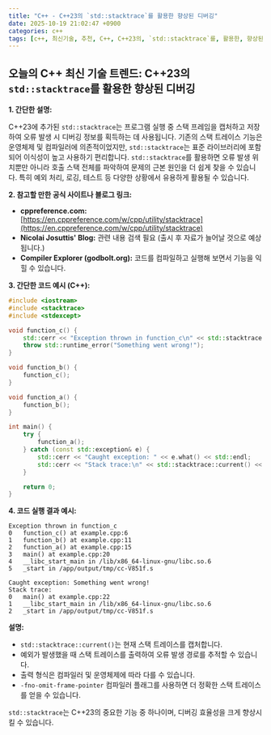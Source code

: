 ```yaml
---
title: "C++ - C++23의 `std::stacktrace`를 활용한 향상된 디버깅"
date: 2025-10-19 21:02:47 +0900
categories: c++
tags: [c++, 최신기술, 추천, C++, C++23의, `std::stacktrace`를, 활용한, 향상된, 디버깅]
---
```


## 오늘의 C++ 최신 기술 트렌드: **C++23의 `std::stacktrace`를 활용한 향상된 디버깅**

**1. 간단한 설명:**

C++23에 추가된 `std::stacktrace`는 프로그램 실행 중 스택 프레임을 캡처하고 저장하여 오류 발생 시 디버깅 정보를 획득하는 데 사용됩니다. 기존의 스택 트레이스 기능은 운영체제 및 컴파일러에 의존적이었지만, `std::stacktrace`는 표준 라이브러리에 포함되어 이식성이 높고 사용하기 편리합니다. `std::stacktrace`를 활용하면 오류 발생 위치뿐만 아니라 호출 스택 전체를 파악하여 문제의 근본 원인을 더 쉽게 찾을 수 있습니다. 특히 예외 처리, 로깅, 테스트 등 다양한 상황에서 유용하게 활용될 수 있습니다.

**2. 참고할 만한 공식 사이트나 블로그 링크:**

*   **cppreference.com:** [https://en.cppreference.com/w/cpp/utility/stacktrace](https://en.cppreference.com/w/cpp/utility/stacktrace)
*   **Nicolai Josuttis' Blog:** 관련 내용 검색 필요 (출시 후 자료가 늘어날 것으로 예상됩니다.)
*   **Compiler Explorer (godbolt.org):** 코드를 컴파일하고 실행해 보면서 기능을 익힐 수 있습니다.

**3. 간단한 코드 예시 (C++):**

```cpp
#include <iostream>
#include <stacktrace>
#include <stdexcept>

void function_c() {
    std::cerr << "Exception thrown in function_c\n" << std::stacktrace::current() << std::endl;
    throw std::runtime_error("Something went wrong!");
}

void function_b() {
    function_c();
}

void function_a() {
    function_b();
}

int main() {
    try {
        function_a();
    } catch (const std::exception& e) {
        std::cerr << "Caught exception: " << e.what() << std::endl;
        std::cerr << "Stack trace:\n" << std::stacktrace::current() << std::endl;
    }

    return 0;
}
```

**4. 코드 실행 결과 예시:**

```
Exception thrown in function_c
0   function_c() at example.cpp:6
1   function_b() at example.cpp:11
2   function_a() at example.cpp:15
3   main() at example.cpp:20
4   __libc_start_main in /lib/x86_64-linux-gnu/libc.so.6
5   _start in /app/output/tmp/cc-V851f.s

Caught exception: Something went wrong!
Stack trace:
0   main() at example.cpp:22
1   __libc_start_main in /lib/x86_64-linux-gnu/libc.so.6
2   _start in /app/output/tmp/cc-V851f.s
```

**설명:**

*   `std::stacktrace::current()`는 현재 스택 트레이스를 캡처합니다.
*   예외가 발생했을 때 스택 트레이스를 출력하여 오류 발생 경로를 추적할 수 있습니다.
*   출력 형식은 컴파일러 및 운영체제에 따라 다를 수 있습니다.
*   `-fno-omit-frame-pointer` 컴파일러 플래그를 사용하면 더 정확한 스택 트레이스를 얻을 수 있습니다.

`std::stacktrace`는 C++23의 중요한 기능 중 하나이며, 디버깅 효율성을 크게 향상시킬 수 있습니다.

